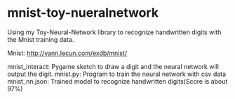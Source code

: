 # mnist-toy-nueralnetwork
Using my Toy-Neural-Network library to recognize handwritten digits with the Mnist training data.

Mnist: http://yann.lecun.com/exdb/mnist/

mnist_interact: Pygame sketch to draw a digit and the neural network will output the digit.
mnist.py: Program to train the neural network with csv data
mnist_nn.json: Trained model to recognize handwritten digits(Score is about 97%)
